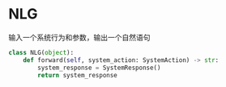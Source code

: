 # NLG

输入一个系统行为和参数，输出一个自然语句

```python
class NLG(object):
    def forward(self, system_action: SystemAction) -> str:
        system_response = SystemResponse()
        return system_response
```
